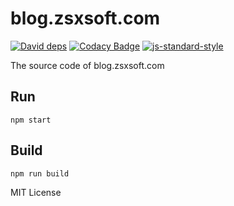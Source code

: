 blog.zsxsoft.com
=================================================
[![David deps](https://david-dm.org/zsxsoft/blog.zsxsoft.com.svg)](https://david-dm.org/zsxsoft/blog.zsxsoft.com)
[![Codacy Badge](https://api.codacy.com/project/badge/grade/abcf2f6174b740178a57bfa3ef082cf9)](https://www.codacy.com/app/zsxsoft/blog-zsxsoft-com)
[![js-standard-style](https://img.shields.io/badge/code%20style-standard-brightgreen.svg)](http://standardjs.com)

The source code of blog.zsxsoft.com

## Run
``npm start``

## Build
``npm run build``

MIT License